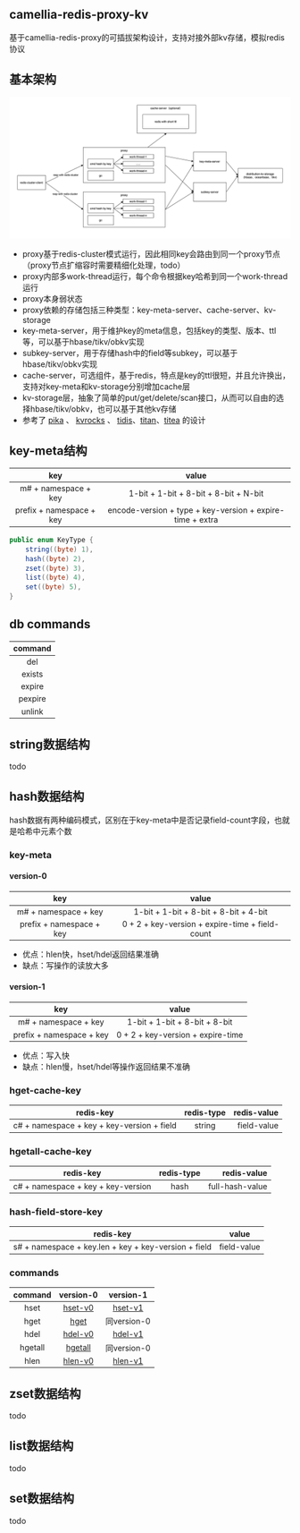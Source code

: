 
## camellia-redis-proxy-kv

基于camellia-redis-proxy的可插拔架构设计，支持对接外部kv存储，模拟redis协议

## 基本架构

![img.png](img.png)

* proxy基于redis-cluster模式运行，因此相同key会路由到同一个proxy节点（proxy节点扩缩容时需要精细化处理，todo）
* proxy内部多work-thread运行，每个命令根据key哈希到同一个work-thread运行
* proxy本身弱状态
* proxy依赖的存储包括三种类型：key-meta-server、cache-server、kv-storage
* key-meta-server，用于维护key的meta信息，包括key的类型、版本、ttl等，可以基于hbase/tikv/obkv实现
* subkey-server，用于存储hash中的field等subkey，可以基于hbase/tikv/obkv实现
* cache-server，可选组件，基于redis，特点是key的ttl很短，并且允许换出，支持对key-meta和kv-storage分别增加cache层
* kv-storage层，抽象了简单的put/get/delete/scan接口，从而可以自由的选择hbase/tikv/obkv，也可以基于其他kv存储
* 参考了 [pika](https://github.com/OpenAtomFoundation/pika) 、 [kvrocks](https://github.com/apache/kvrocks) 、 [tidis](https://github.com/yongman/tidis)、[titan](https://github.com/distributedio/titan)、[titea](https://github.com/distributedio/titan) 的设计

## key-meta结构

|           key            |                           value                           |
|:------------------------:|:---------------------------------------------------------:|
|   m# + namespace + key   |           1-bit + 1-bit + 8-bit + 8-bit + N-bit           |
| prefix + namespace + key | encode-version + type + key-version + expire-time + extra |

```java
public enum KeyType {
    string((byte) 1),
    hash((byte) 2),
    zset((byte) 3),
    list((byte) 4),
    set((byte) 5),
}
```

## db commands

| command |
|:-------:|
|   del   |
| exists  |
| expire  |
| pexpire |
| unlink  |

## string数据结构

todo

## hash数据结构

hash数据有两种编码模式，区别在于key-meta中是否记录field-count字段，也就是哈希中元素个数

### key-meta

#### version-0

|           key            |                      value                      |
|:------------------------:|:-----------------------------------------------:|
|   m# + namespace + key   |      1-bit + 1-bit + 8-bit + 8-bit + 4-bit      |
| prefix + namespace + key | 0 + 2 + key-version + expire-time + field-count |

* 优点：hlen快，hset/hdel返回结果准确
* 缺点：写操作的读放大多

#### version-1

|           key            |               value               |
|:------------------------:|:---------------------------------:|
|   m# + namespace + key   |   1-bit + 1-bit + 8-bit + 8-bit   |
| prefix + namespace + key | 0 + 2 + key-version + expire-time |

* 优点：写入快
* 缺点：hlen慢，hset/hdel等操作返回结果不准确

### hget-cache-key

|                 redis-key                  |            redis-type             | redis-value |
|:------------------------------------------:|:---------------------------------:|------------:|
| c# + namespace + key + key-version + field |              string               | field-value |

### hgetall-cache-key

|                 redis-key                 | redis-type |     redis-value |
|:-----------------------------------------:|:----------:|----------------:|
|    c# + namespace + key + key-version     |    hash    | full-hash-value |

### hash-field-store-key

|                      redis-key                       |    value    |
|:----------------------------------------------------:|:-----------:|
| s# + namespace + key.len + key + key-version + field | field-value |

### commands

| command |          version-0           |          version-1           |
|:-------:|:----------------------------:|:----------------------------:|
|  hset   | [hset-v0](./hash/hset-v0.md) | [hset-v1](./hash/hset-v1.md) |
|  hget   |    [hget](./hash/hget.md)    |          同version-0          |
|  hdel   | [hdel-v0](./hash/hdel-v0.md) | [hdel-v1](./hash/hdel-v1.md) |
| hgetall | [hgetall](./hash/hgetall.md) |          同version-0          |
|  hlen   | [hlen-v0](./hash/hlen-v0.md) | [hlen-v1](./hash/hlen-v1.md) |


## zset数据结构

todo

## list数据结构

todo

## set数据结构

todo